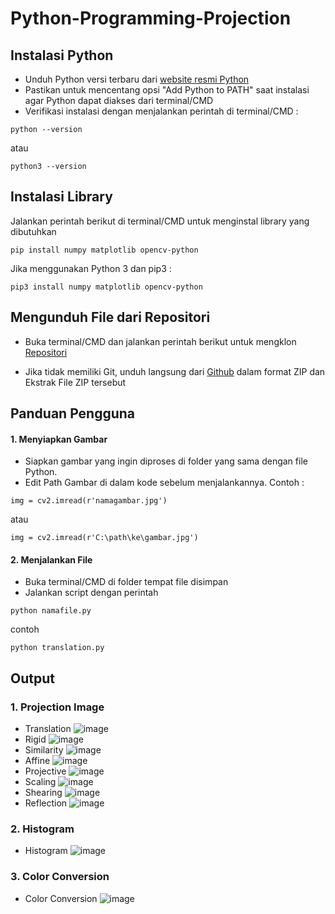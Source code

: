 # Python-Programming-Projection

## Instalasi Python
- Unduh Python versi terbaru dari [website resmi Python](https://www.python.org/downloads/)
- Pastikan untuk mencentang opsi "Add Python to PATH" saat instalasi agar Python dapat diakses dari terminal/CMD
- Verifikasi instalasi dengan menjalankan perintah di terminal/CMD :

```python --version```

atau 

```python3 --version```


## Instalasi Library

Jalankan perintah berikut di terminal/CMD untuk menginstal library yang dibutuhkan

```pip install numpy matplotlib opencv-python``` 

Jika menggunakan Python 3 dan pip3 :

```pip3 install numpy matplotlib opencv-python```


## Mengunduh File dari Repositori
- Buka terminal/CMD dan jalankan perintah berikut untuk mengklon 
[Repositori](https://github.com/Mikaelaazz/Python-Programming-Projection.git)

- Jika tidak memiliki Git, unduh langsung dari [Github]() dalam format ZIP dan Ekstrak File ZIP tersebut

## Panduan Pengguna 

#### 1. Menyiapkan Gambar
- Siapkan gambar yang ingin diproses di folder yang sama dengan file Python.
- Edit Path Gambar di dalam kode sebelum menjalankannya. Contoh :

```img = cv2.imread(r'namagambar.jpg')```

atau 

```img = cv2.imread(r'C:\path\ke\gambar.jpg')```

#### 2. Menjalankan File
- Buka terminal/CMD di folder tempat file disimpan
- Jalankan script dengan perintah

```python namafile.py```

contoh

```python translation.py```


## Output
### 1. Projection Image
- Translation
![image](./img/translation.png) 
- Rigid
![image](./img/rigid.png) 
- Similarity
![image](./img/similarity.png) 
- Affine
![image](./img/affine.png) 
- Projective
![image](./img/projective.png) 
- Scaling
![image](./img/scaling.png) 
- Shearing
![image](./img/shearing.png) 
- Reflection
![image](./img/reflection.png) 

### 2. Histogram
- Histogram
![image](./img/histogram.png) 

### 3. Color Conversion
- Color Conversion
![image](./img/color_conv.png) 
